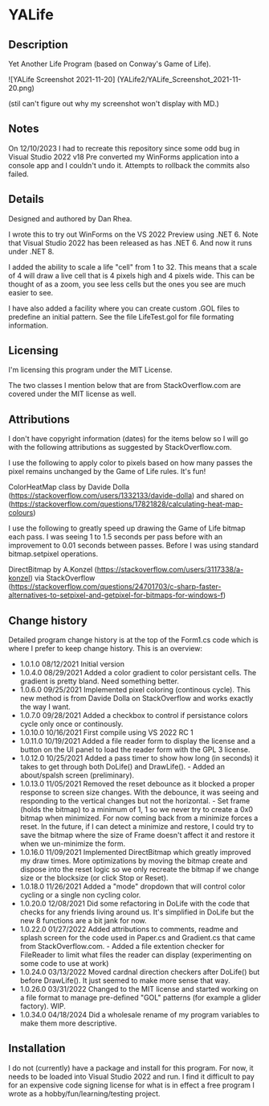 # YALife

## Description

Yet Another Life Program (based on Conway's Game of Life).

![YALife Screenshot 2021-11-20] (YALife2/YALife_Screenshot_2021-11-20.png)

(stil can't figure out why my screenshot won't display with MD.)

## Notes

On 12/10/2023 I had to recreate this repository since some odd bug in 
Visual Studio 2022 v18 Pre converted my WinForms application into a 
console app and I couldn't undo it. Attempts to rollback the commits
also failed.

## Details

Designed and authored by Dan Rhea.

I wrote this to try out WinForms on the VS 2022 Preview
using .NET 6. Note that Visual Studio 2022 has been released as has
.NET 6. And now it runs under .NET 8. 

I added the ability to scale a life "cell" from 1 to 32. This means
that a scale of 4 will draw a live cell that is 4 pixels high and 4
pixels wide. This can be thought of as a zoom, you see less cells 
but the ones you see are much easier to see.

I have also added a facility where you can create custom .GOL files
to predefine an initial pattern. See the file LifeTest.gol for file
formating information.

## Licensing

I'm licensing this program under the MIT License. 

The two classes I mention below that are from StackOverflow.com 
are covered under the MIT license as well.

## Attributions

I don't have copyright information (dates) for the items below so I will
go with the following attributions as suggested by StackOverflow.com.

I use the following to apply color to pixels based on how many passes 
the pixel remains unchanged by the Game of Life rules. It's fun!

ColorHeatMap class by Davide Dolla 
(https://stackoverflow.com/users/1332133/davide-dolla) and shared on 
(https://stackoverflow.com/questions/17821828/calculating-heat-map-colours)

I use the following to greatly speed up drawing the Game of Life bitmap
each pass. I was seeing 1 to 1.5 seconds per pass before with an improvement
to 0.01 seconds between passes. Before I was using standard bitmap.setpixel
operations.

DirectBitmap by A.Konzel 
(https://stackoverflow.com/users/3117338/a-konzel) via StackOverflow 
(https://stackoverflow.com/questions/24701703/c-sharp-faster-alternatives-to-setpixel-and-getpixel-for-bitmaps-for-windows-f)

## Change history

Detailed program change history is at the top of the Form1.cs code which is 
where I prefer to keep change history. This is an overview:

* 1.0.1.0  08/12/2021  Initial version
* 1.0.4.0  08/29/2021  Added a color gradient to color persistant cells. The
                       gradient is pretty bland. Need something better.
* 1.0.6.0  09/25/2021  Implemented pixel coloring (continous cycle). This new
                       method is from Davide Dolla on StackOverflow and works
                       exactly the way I want.
* 1.0.7.0  09/28/2021  Added a checkbox to control if persistance colors cycle
                       only once or continously.
* 1.0.10.0 10/16/2021  First compile using VS 2022 RC 1
* 1.0.11.0 10/19/2021  Added a file reader form to display the license and a 
                       button on the UI panel to load the reader form with the
                       GPL 3 license.
* 1.0.12.0 10/25/2021  Added a pass timer to show how long (in seconds) it takes
                       to get through both DoLife() and DrawLife().
                      - Added an about/spalsh screen (preliminary).
* 1.0.13.0 11/05/2021  Removed the reset debounce as it blocked a proper response 
                       to screen size changes. With the debounce, it was seeing and
                       responding to the vertical changes but not the horizontal.
                       - Set frame (holds the bitmap) to a minimum of 1, 1 so we 
                       never try to create a 0x0 bitmap when minimized. For now 
                       coming back from a minimize forces a reset. In the future, 
                       if I can detect a minimize and restore, I could try to 
                       save the bitmap where the size of Frame doesn't affect it 
                       and restore it when we un-minimize the form. 
* 1.0.16.0 11/09/2021  Implemented DirectBitmap which greatly improved my draw
                       times. More optimizations by moving the bitmap create and
                       dispose into the reset logic so we only recreate the 
                       bitmap if we change size or the blocksize (or click Stop
                       or Reset).
* 1.0.18.0 11/26/2021  Added a "mode" dropdown that will control color cycling
                       or a single non cycling color.
* 1.0.20.0 12/08/2021  Did some refactoring in DoLife with the code that 
                       checks for any friends living around us. It's simplified
                       in DoLife but the new 8 functions are a bit jank for now.
* 1.0.22.0 01/27/2022  Added attributions to comments, readme and splash screen 
                       for the code used in Paper.cs and Gradient.cs that came
                       from StackOverflow.com.
                       - Added a file extention checker for FileReader to limit
                       what files the reader can display (experimenting on some
                       code to use at work)
* 1.0.24.0 03/13/2022  Moved cardnal direction checkers after DoLife() but before 
                       DrawLife(). It just seemed to make more sense that way.
* 1.0.26.0 03/31/2022  Changed to the MIT license and started working on a file
                       format to manage pre-defined "GOL" patterns (for example a
                       glider factory). WIP.
* 1.0.34.0 04/18/2024  Did a wholesale rename of my program variables to make 
                       them more descriptive.

## Installation

I do not (currently) have a package and install for this program. For now,
it needs to be loaded into Visual Studio 2022 and run. I find it difficult
to pay for an expensive code signing license for what is in effect a free
program I wrote as a hobby/fun/learning/testing project. 